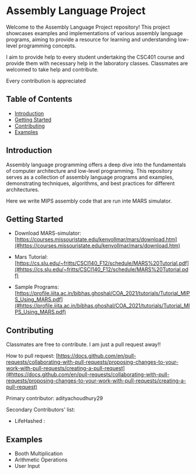 # Assembly Language Project

Welcome to the Assembly Language Project repository! This project showcases examples and implementations of various assembly language programs, aiming to provide a resource for learning and understanding low-level programming concepts.

I aim to provide help to every student undertaking the CSC401 course and provide them with necessary help in the laboratory classes. Classmates are welcomed to take help and contribute.

Every contribution is appreciated

## Table of Contents
- [Introduction](#introduction)
- [Getting Started](#getting-started)
- [Contributing](#contributing)
- [Examples](#examples)

## Introduction
Assembly language programming offers a deep dive into the fundamentals of computer architecture and low-level programming. This repository serves as a collection of assembly language programs and examples, demonstrating techniques, algorithms, and best practices for different architectures.

Here we write MIPS assembly code that are run inte MARS simulator.

## Getting Started

- Download MARS-simulator: [https://courses.missouristate.edu/kenvollmar/mars/download.htm](#https://courses.missouristate.edu/kenvollmar/mars/download.htm)

- Mars Tutorial: [https://cs.slu.edu/~fritts/CSCI140_F12/schedule/MARS%20Tutorial.pdf](#https://cs.slu.edu/~fritts/CSCI140_F12/schedule/MARS%20Tutorial.pdf)

- Sample Programs: [https://profile.iiita.ac.in/bibhas.ghoshal/COA_2021/tutorials/Tutorial_MIPS_Using_MARS.pdf](#https://profile.iiita.ac.in/bibhas.ghoshal/COA_2021/tutorials/Tutorial_MIPS_Using_MARS.pdf)

## Contributing

Classmates are free to contribute.
I am just a pull request away!!

How to pull request: [https://docs.github.com/en/pull-requests/collaborating-with-pull-requests/proposing-changes-to-your-work-with-pull-requests/creating-a-pull-request](#https://docs.github.com/en/pull-requests/collaborating-with-pull-requests/proposing-changes-to-your-work-with-pull-requests/creating-a-pull-request)

Primary contributor: adityachoudhury29

Secondary Contributors' list:
* LifeHashed
:

## Examples

- Booth Multiplication
- Arithmetic Operations
- User Input
